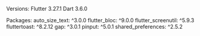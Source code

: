 Versions:
Flutter 3.27.1 
Dart 3.6.0


Packages:
auto_size_text: ^3.0.0
flutter_bloc: ^9.0.0
flutter_screenutil: ^5.9.3
fluttertoast: ^8.2.12
gap: ^3.0.1
pinput: ^5.0.1
shared_preferences: ^2.5.2
